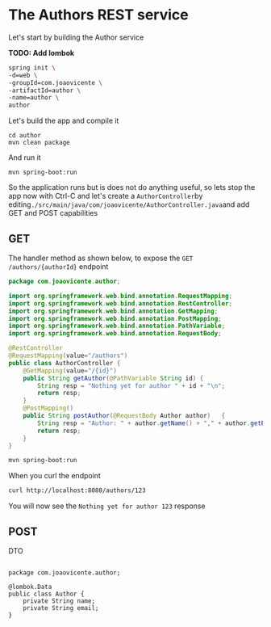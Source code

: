 # The Authors REST service

Let's start by building the Author service

**TODO: Add lombok**

```bash
spring init \ 
-d=web \
-groupId=com.joaovicente \
-artifactId=author \
-name=author \
author
```

Let's build the app and compile it

```
cd author
mvn clean package
```

And run it

```
mvn spring-boot:run
```

So the application runs but is does not do anything useful, so lets stop the app now with Ctrl-C and let's create a `AuthorController`by editing`./src/main/java/com/joaovicente/AuthorController.java`and add GET and POST capabilities

## GET

The handler method as shown below, to expose the `GET /authors/{authorId}` endpoint

```java
package com.joaovicente.author;

import org.springframework.web.bind.annotation.RequestMapping;
import org.springframework.web.bind.annotation.RestController;
import org.springframework.web.bind.annotation.GetMapping;
import org.springframework.web.bind.annotation.PostMapping;
import org.springframework.web.bind.annotation.PathVariable;
import org.springframework.web.bind.annotation.RequestBody;

@RestController
@RequestMapping(value="/authors")
public class AuthorController {
    @GetMapping(value="/{id}")
    public String getAuthor(@PathVariable String id) {
        String resp = "Nothing yet for author " + id + "\n";
        return resp;
    }
    @PostMapping()
    public String postAuthor(@RequestBody Author author)   {    
        String resp = "Author: " + author.getName() + "," + author.getEmail();
        return resp;
    }
}
```

```bash
mvn spring-boot:run
```

When you curl the endpoint

```bash
curl http://localhost:8080/authors/123
```

You will now see the `Nothing yet for author 123` response

## POST

DTO

```

package com.joaovicente.author;

@lombok.Data
public class Author {
    private String name;
    private String email;
}

```



